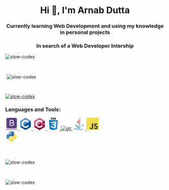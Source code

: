 <h1 align="center">Hi 👋, I'm Arnab Dutta</h1>
<h3 align="center">Currently learning Web Development and using my knowledge in personal projects</h3>
<h3 align="center">In search of a Web Developer Intership</h3>

<p align="left"> <img src="https://komarev.com/ghpvc/?username=slow-codex&label=Profile%20views&color=0e75b6&style=flat" alt="slow-codex" /> </p>
<br>
<p>&nbsp;<img align="center" src="https://github-readme-stats.vercel.app/api?username=slow-codex&show_icons=true&locale=en" alt="slow-codex" /></p>
<br>
<p align="left"> <a href="https://github.com/ryo-ma/github-profile-trophy"><img src="https://github-profile-trophy.vercel.app/?username=slow-codex" alt="slow-codex" /></a> </p>


<h3 align="left">Languages and Tools:</h3>
<p align="left"> <a href="https://getbootstrap.com" target="_blank"> <img src="https://raw.githubusercontent.com/devicons/devicon/master/icons/bootstrap/bootstrap-plain-wordmark.svg" alt="bootstrap" width="40" height="40"/> </a> <a href="https://www.cprogramming.com/" target="_blank"> <img src="https://raw.githubusercontent.com/devicons/devicon/master/icons/c/c-original.svg" alt="c" width="40" height="40"/> </a> <a href="https://www.w3schools.com/cpp/" target="_blank"> <img src="https://raw.githubusercontent.com/devicons/devicon/master/icons/cplusplus/cplusplus-original.svg" alt="cplusplus" width="40" height="40"/> </a> <a href="https://www.w3schools.com/css/" target="_blank"> <img src="https://raw.githubusercontent.com/devicons/devicon/master/icons/css3/css3-original-wordmark.svg" alt="css3" width="40" height="40"/> </a> <a href="https://git-scm.com/" target="_blank"> <img src="https://www.vectorlogo.zone/logos/git-scm/git-scm-icon.svg" alt="git" width="40" height="40"/> </a> <a href="https://www.java.com" target="_blank"> <img src="https://raw.githubusercontent.com/devicons/devicon/master/icons/java/java-original.svg" alt="java" width="40" height="40"/> </a> <a href="https://developer.mozilla.org/en-US/docs/Web/JavaScript" target="_blank"> <img src="https://raw.githubusercontent.com/devicons/devicon/master/icons/javascript/javascript-original.svg" alt="javascript" width="40" height="40"/> </a> 
  <br>
  <a href="https://www.python.org" target="_blank"> <img src="https://raw.githubusercontent.com/devicons/devicon/master/icons/python/python-original.svg" alt="python" width="40" height="40"/> </a> </p>
<br>
<p><img align="center" src="https://github-readme-stats.vercel.app/api/top-langs?username=slow-codex&show_icons=true&locale=en&layout=compact" alt="slow-codex" /></p>

<br>
<p><img align="center" src="https://github-readme-streak-stats.herokuapp.com/?user=slow-codex&" alt="slow-codex" /></p>
